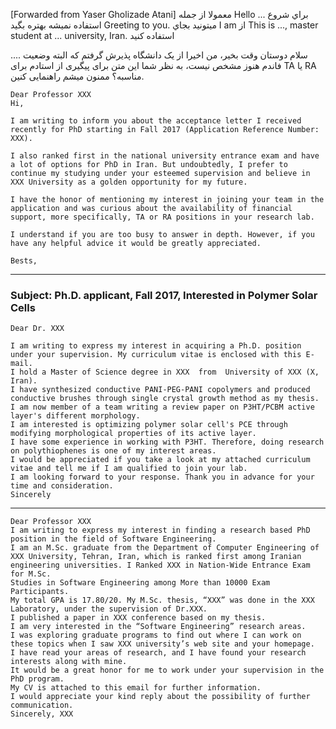[Forwarded from Yaser Gholizade Atani]
معمولا از جمله 
Hello ...
براي شروع استفاده نميشه بهتره بگيد
Greeting to you.
ميتونيد بجاي I am 
از 
This is ..., master student at ... university, Iran.
استفاده کنيد


.... 
سلام دوستان 
وقت بخیر، من اخیرا از یک دانشگاه پذیرش گرفتم که البته وضعیت فاندم هنوز مشخص نیست، به نظر شما این متن برای پیگیری از استادم برای TA یا RA مناسبه؟ 
ممنون میشم راهنمایی کنین. 

    Dear Professor XXX
    Hi, 

    I am writing to inform you about the acceptance letter I received recently for PhD starting in Fall 2017 (Application Reference Number: XXX). 

    I also ranked first in the national university entrance exam and have a lot of options for PhD in Iran. But undoubtedly, I prefer to continue my studying under your esteemed supervision and believe in XXX University as a golden opportunity for my future. 

    I have the honor of mentioning my interest in joining your team in the application and was curious about the availability of financial support, more specifically, TA or RA positions in your research lab.

    I understand if you are too busy to answer in depth. However, if you have any helpful advice it would be greatly appreciated.

    Bests,

-----

### Subject:  Ph.D. applicant, Fall 2017, Interested in Polymer Solar Cells

    Dear Dr. XXX

    I am writing to express my interest in acquiring a Ph.D. position under your supervision. My curriculum vitae is enclosed with this E-mail.
    I hold a Master of Science degree in XXX  from  University of XXX (X, Iran). 
    I have synthesized conductive PANI-PEG-PANI copolymers and produced conductive brushes through single crystal growth method as my thesis.
    I am now member of a team writing a review paper on P3HT/PCBM active layer's different morphology.
    I am interested is optimizing polymer solar cell's PCE through modifying morphological properties of its active layer. 
    I have some experience in working with P3HT. Therefore, doing research on polythiophenes is one of my interest areas.
    I would be appreciated if you take a look at my attached curriculum vitae and tell me if I am qualified to join your lab.
    I am looking forward to your response. Thank you in advance for your time and consideration.
    Sincerely
---------------------------------
    Dear Professor XXX
    I am writing to express my interest in finding a research based PhD position in the field of Software Engineering. 
    I am an M.Sc. graduate from the Department of Computer Engineering of XXX University, Tehran, Iran, which is ranked first among Iranian engineering universities. I Ranked XXX in Nation-Wide Entrance Exam for M.Sc. 
    Studies in Software Engineering among More than 10000 Exam Participants. 
    My total GPA is 17.80/20. My M.Sc. thesis, “‎XXX” was done in the XXX Laboratory, under the supervision of Dr.XXX. 
    I published a paper in XXX conference based on my thesis.   
    I am very interested in the “Software Engineering” research areas. 
    I was exploring graduate programs to find out where I can work on these topics when I saw XXX university’s web site and your homepage. 
    I have read your areas of research, and I have found your research interests along with mine. 
    It would be a great honor for me to work under your supervision in the PhD program.  
    My CV is attached to this email for further information. 
    I would appreciate your kind reply about the possibility of further communication.  
    Sincerely, XXX